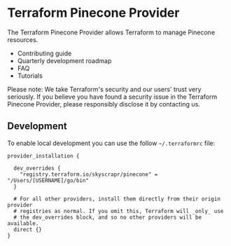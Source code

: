 # Terraform Pinecone Provider

The Terraform Pinecone Provider allows Terraform to manage Pinecone resources.

- Contributing guide
- Quarterly development roadmap
- FAQ
- Tutorials

Please note: We take Terraform's security and our users' trust very seriously. If you believe you have found a security issue in the Terraform Pinecone Provider, please responsibly disclose it by contacting us.

## Development

To enable local development you can use the follow `~/.terraformrc` file:
```
provider_installation {

  dev_overrides {
    "registry.terraform.io/skyscrapr/pinecone" = "/Users/[USERNAME]/go/bin"
  }

  # For all other providers, install them directly from their origin provider
  # registries as normal. If you omit this, Terraform will _only_ use
  # the dev_overrides block, and so no other providers will be available.
  direct {}
}
```